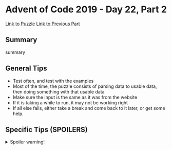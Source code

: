 # Advent of Code 2019 - Day 22, Part 2

[Link to Puzzle](https://adventofcode.com/2019/day/22#part2)
[Link to Previous Part](https://github.com/CodingAP/unofficial-aoc-syllabus/blob/main/years/2019/day22/part1.md)

## Summary
summary

## General Tips
- Test often, and test with the examples
- Most of the time, the puzzle consists of parsing data to usable data, then doing something with that usable data
- Make sure the input is the same as it was from the website
- If it is taking a while to run, it may not be working right
- If all else fails, either take a break and come back to it later, or get some help.

## Specific Tips (SPOILERS)
<details> <summary>Spoiler warning!</summary>

specific tips

</details>